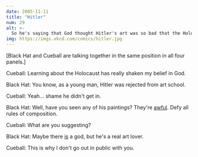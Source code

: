 ```yaml
---
date: 2005-11-11
title: "Hitler"
num: 29
alt: >-
  So he's saying that God thought Hitler's art was so bad that the Holocaust was an acceptable alternative. It's no secret that the hat guy is closely based on Aram, from Men in Hats.
img: https://imgs.xkcd.com/comics/hitler.jpg
---
```

[Black Hat and Cueball are talking together in the same position in all four panels.]

Cueball: Learning about the Holocaust has really shaken my belief in God.

Black Hat: You know, as a young man, Hitler was rejected from art school.

Cueball: Yeah... shame he didn't get in.

Black Hat: Well, have you seen any of his paintings? They're <u>awful</u>. Defy all rules of composition.

Cueball: What are you suggesting?

Black Hat: Maybe there <u>is</u> a god, but he's a real art lover.

Cueball: This is why I don't go out in public with you.
